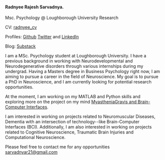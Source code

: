 

#### Radnyee Rajesh Sarvadnya.
Msc. Psychology @ Loughborough University
Research

CV: [radnyee_cv](radnyee_cv.pdf)

Profiles: [Github](https://github.com/radnyees) [Twitter](https://twitter.com/RadnyeeS) and [LinkedIn](https://www.linkedin.com/in/radnyee-sarvadnya-5b4510238/)

Blog: [Substack](https://radnyees.substack.com/)


I am a MSc. Psychology student at Loughborough University. I have a previous background in working with Neurodevelopmental and Neurodegenerative disorders through various internships during my undergrad. Having a Masters degree in Business Psychology right now, I am aiming to pursue a career in the field of Neuroscience. My goal is to pursue a PhD in Neuroscience, and I am currently looking for potential research opportunities.

At the moment, I am working on my MATLAB and Python skills and exploring more on the project on my mind [MyastheniaGravis and Brain-Computer Interfaces](https://radnyees.substack.com/p/myasthenia-gravis-and-brain-computer).

I am interested in working on projects related to Neuromuscular Diseases, Dementia with an intersection of technology--like Brain-Computer Interfaces (BCI). Additionally, I am also interested
in working on projects related to Cognitive Neuroscience, Traumatic Brain Injuries and Computational Neuroscience. 

Please feel free to contact me for any opportunities [sarvadnyar21@gmail.com](mailto:sarvadnyar21@gmail.com)
